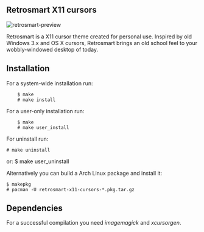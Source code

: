 Retrosmart X11 cursors
----------------------

![retrosmart-preview](https://raw.githubusercontent.com/mdomlop/retrosmart-x11-cursors/master/preview.gif "Retrosmart X11 cursor theme preview")

Retrosmart is a X11 cursor theme created for personal use. Inspired by old
Windows 3.x and OS X cursors, Retrosmart brings an old school feel to your
wobbly-windowed desktop of today.

Installation
------------

For a system-wide installation run:

        $ make
        # make install

For a user-only installation run:

        $ make
        # make user_install


For uninstall run:

    # make uninstall
or:
    $ make user_uninstall

Alternatively you can build a Arch Linux package and install it:

    $ makepkg
    # pacman -U retrosmart-x11-cursors-*.pkg.tar.gz

Dependencies
------------

For a successful compilation you need *imagemagick* and *xcursorgen*.
